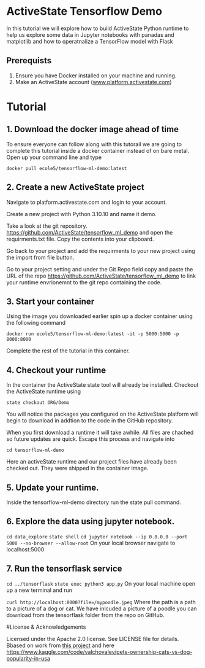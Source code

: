 # ActiveState Tensorflow Demo

In this tutorial we will explore how to build ActiveState Python runtime to help us explore some data in Jupyter notebooks with panadas and matplotlib and  how to operatnalize a TensorFlow model with Flask


## Prerequists

1. Ensure you have Docker installed on your machine and running. 
2. Make an ActiveState account (www.platform.activestate.com)

# Tutorial 
## 1. Download the docker image ahead of time

To ensure everyone can follow along with this tutorail we are going to complete this tutorial inside a docker container instead of on bare metal. Open up your command line and type

```docker pull ecole5/tensorflow-ml-demo:latest```


## 2. Create a new ActiveState project

Navigate to platform.activestate.com and login to your account.

Create a new project with Python 3.10.10 and name it demo.

Take a look at the git repository. https://github.com/ActiveState/tensorflow_ml_demo and open the requirments.txt file. Copy the contents into your clipboard.

Go back to your project and add the requirments to your new project using the import from file button.

Go to your project setting and under the Git Repo field copy and paste the URL of the repo https://github.com/ActiveState/tensorflow_ml_demo to link your runtime envrionemnt to the git repo containing the code.

## 3. Start your container

Using the image you downloaded earlier spin up a docker container using the following command

``` docker run ecole5/tensorflow-ml-demo:latest -it -p 5000:5000 -p 8000:8000 ```

Complete the rest of the tutorial in this container.

## 4. Checkout your runtime

In the container the ActiveState state tool will already be installed. Checkout the ActiveState runtime using

```state checkout ORG/Demo```

You will notice the packages you configured on the ActiveState platform will begin to download in addtion to the code in the GitHub repository.

When you first download a runtime it will take awhile. All files are chached so future updates are quick. Escape this process and navigate into 

```cd tensorflow-ml-demo```

Here an activeState runtime and our project files have already been checked out. They were shipped in the container image.

## 5. Update your runtime.
Inside the tensorflow-ml-demo directory run the state pull command.

## 6. Explore the data using jupyter notebook.
```cd data_explore```
```state shell```
```cd jupyter notebook --ip 0.0.0.0 --port 5000 --no-browser --allow-root```
On your local browser navigate to localhost:5000

## 7. Run the tensorflask service
```cd ../tensorflask```
```state exec python3 app.py```
On your local machine open up a new terminal and run 

```curl http://localhost:8000?file=/mypoodle.jpeg```
Where the path is a path to a picture of a dog or cat. We have inlcuded a picture of a poodle you can download from the tensorflask folder from the repo on GitHub. 

#License & Acknowledgements

Licensed under the Apache 2.0 license. See LICENSE file for details.
Bbased on work from [this project](https://github.com/ActiveState/tensorflask) 
and here
https://www.kaggle.com/code/valchovalev/pets-ownership-cats-vs-dog-popularity-in-usa

